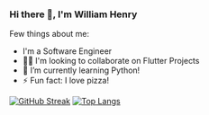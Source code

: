 ### Hi there 👋, I'm William Henry

Few things about me:

- I'm a Software Engineer
- 👯‍♀️ I'm looking to collaborate on Flutter Projects
- 🌱 I’m currently learning Python!
- ⚡ Fun fact: I love pizza!

[![GitHub Streak](http://github-readme-streak-stats.herokuapp.com?user=SunbakedCoast&theme=dark&border_radius=10)](https://git.io/streak-stats)
[![Top Langs](https://github-readme-stats.vercel.app/api/top-langs/?username=SunbakedCoast&layout=compact)](https://github.com/anuraghazra/github-readme-stats)
